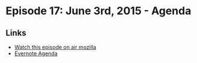 # Episode 17: June 3rd, 2015 - Agenda

## Links
* [Watch this episode on air mozilla](https://air.mozilla.org/the-joy-of-coding-mconley-livehacks-on-firefox-episode-17/)
* [Evernote Agenda](https://www.evernote.com/l/AbLDs7ISlY5Gj7l3rMx2RA44eNl0--YlRHY)
